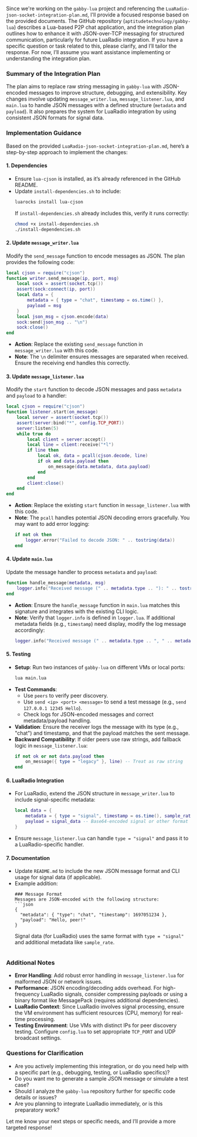 Since we're working on the `gabby-lua` project and referencing the `LuaRadio-json-socket-integration-plan.md`, I'll provide a focused response based on the provided documents. The GitHub repository (`aptitudetechnology/gabby-lua`) describes a Lua-based P2P chat application, and the integration plan outlines how to enhance it with JSON-over-TCP messaging for structured communication, particularly for future LuaRadio integration. If you have a specific question or task related to this, please clarify, and I’ll tailor the response. For now, I’ll assume you want assistance implementing or understanding the integration plan.

### Summary of the Integration Plan
The plan aims to replace raw string messaging in `gabby-lua` with JSON-encoded messages to improve structure, debugging, and extensibility. Key changes involve updating `message_writer.lua`, `message_listener.lua`, and `main.lua` to handle JSON messages with a defined structure (`metadata` and `payload`). It also prepares the system for LuaRadio integration by using consistent JSON formats for signal data.

### Implementation Guidance
Based on the provided `LuaRadio-json-socket-integration-plan.md`, here’s a step-by-step approach to implement the changes:

#### 1. **Dependencies**
- Ensure `lua-cjson` is installed, as it’s already referenced in the GitHub README.
- Update `install-dependencies.sh` to include:
  ```bash
  luarocks install lua-cjson
  ```
  If `install-dependencies.sh` already includes this, verify it runs correctly:
  ```bash
  chmod +x install-dependencies.sh
  ./install-dependencies.sh
  ```

#### 2. **Update `message_writer.lua`**
Modify the `send_message` function to encode messages as JSON. The plan provides the following code:
```lua
local cjson = require("cjson")
function writer.send_message(ip, port, msg)
    local sock = assert(socket.tcp())
    assert(sock:connect(ip, port))
    local data = {
        metadata = { type = "chat", timestamp = os.time() },
        payload = msg
    }
    local json_msg = cjson.encode(data)
    sock:send(json_msg .. "\n")
    sock:close()
end
```
- **Action**: Replace the existing `send_message` function in `message_writer.lua` with this code.
- **Note**: The `\n` delimiter ensures messages are separated when received. Ensure the receiving end handles this correctly.

#### 3. **Update `message_listener.lua`**
Modify the `start` function to decode JSON messages and pass `metadata` and `payload` to a handler:
```lua
local cjson = require("cjson")
function listener.start(on_message)
    local server = assert(socket.tcp())
    assert(server:bind("*", config.TCP_PORT))
    server:listen(5)
    while true do
        local client = server:accept()
        local line = client:receive("*l")
        if line then
            local ok, data = pcall(cjson.decode, line)
            if ok and data.payload then
                on_message(data.metadata, data.payload)
            end
        end
        client:close()
    end
end
```
- **Action**: Replace the existing `start` function in `message_listener.lua` with this code.
- **Note**: The `pcall` handles potential JSON decoding errors gracefully. You may want to add error logging:
  ```lua
  if not ok then
      logger.error("Failed to decode JSON: " .. tostring(data))
  end
  ```

#### 4. **Update `main.lua`**
Update the message handler to process `metadata` and `payload`:
```lua
function handle_message(metadata, msg)
    logger.info("Received message (" .. metadata.type .. "): " .. tostring(msg))
end
```
- **Action**: Ensure the `handle_message` function in `main.lua` matches this signature and integrates with the existing CLI logic.
- **Note**: Verify that `logger.info` is defined in `logger.lua`. If additional metadata fields (e.g., `timestamp`) need display, modify the log message accordingly:
  ```lua
  logger.info("Received message (" .. metadata.type .. ", " .. metadata.timestamp .. "): " .. tostring(msg))
  ```

#### 5. **Testing**
- **Setup**: Run two instances of `gabby-lua` on different VMs or local ports:
  ```bash
  lua main.lua
  ```
- **Test Commands**:
  - Use `peers` to verify peer discovery.
  - Use `send <ip> <port> <message>` to send a test message (e.g., `send 127.0.0.1 12345 Hello`).
  - Check logs for JSON-encoded messages and correct metadata/payload handling.
- **Validation**: Ensure the receiver logs the message with its type (e.g., "chat") and timestamp, and that the payload matches the sent message.
- **Backward Compatibility**: If older peers use raw strings, add fallback logic in `message_listener.lua`:
  ```lua
  if not ok or not data.payload then
      on_message({ type = "legacy" }, line) -- Treat as raw string
  end
  ```

#### 6. **LuaRadio Integration**
- For LuaRadio, extend the JSON structure in `message_writer.lua` to include signal-specific metadata:
  ```lua
  local data = {
      metadata = { type = "signal", timestamp = os.time(), sample_rate = 44100, modulation = "AM" },
      payload = signal_data -- Base64-encoded signal or other format
  }
  ```
- Ensure `message_listener.lua` can handle `type = "signal"` and pass it to a LuaRadio-specific handler.

#### 7. **Documentation**
- Update `README.md` to include the new JSON message format and CLI usage for signal data (if applicable).
- Example addition:
  ```
  ### Message Format
  Messages are JSON-encoded with the following structure:
  ```json
  {
    "metadata": { "type": "chat", "timestamp": 1697051234 },
    "payload": "Hello, peer!"
  }
  ```
  Signal data (for LuaRadio) uses the same format with `type = "signal"` and additional metadata like `sample_rate`.
  ```

### Additional Notes
- **Error Handling**: Add robust error handling in `message_listener.lua` for malformed JSON or network issues.
- **Performance**: JSON encoding/decoding adds overhead. For high-frequency LuaRadio signals, consider compressing payloads or using a binary format like MessagePack (requires additional dependencies).
- **LuaRadio Context**: Since LuaRadio involves signal processing, ensure the VM environment has sufficient resources (CPU, memory) for real-time processing.
- **Testing Environment**: Use VMs with distinct IPs for peer discovery testing. Configure `config.lua` to set appropriate `TCP_PORT` and UDP broadcast settings.

### Questions for Clarification
- Are you actively implementing this integration, or do you need help with a specific part (e.g., debugging, testing, or LuaRadio specifics)?
- Do you want me to generate a sample JSON message or simulate a test case?
- Should I analyze the `gabby-lua` repository further for specific code details or issues?
- Are you planning to integrate LuaRadio immediately, or is this preparatory work?

Let me know your next steps or specific needs, and I’ll provide a more targeted response!